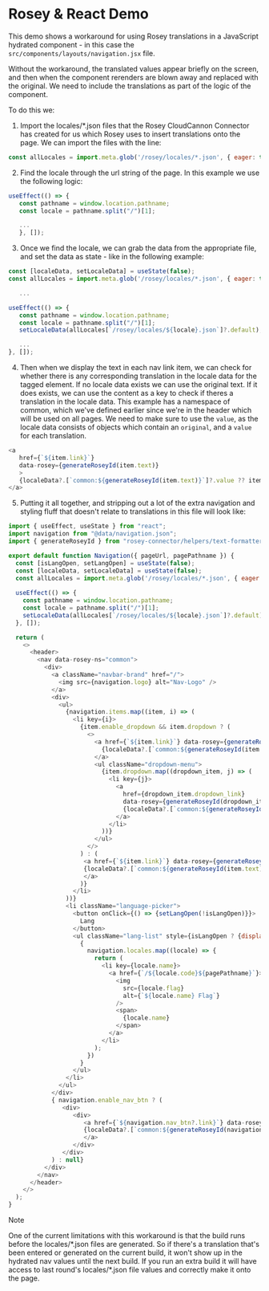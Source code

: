 # Rosey & React Demo

This demo shows a workaround for using Rosey translations in a JavaScript hydrated component - in this case the `src/components/layouts/navigation.jsx` file.

Without the workaround, the translated values appear briefly on the screen, and then when the component rerenders are blown away and replaced with the original. We need to include the translations as part of the logic of the component.

To do this we:

1. Import the locales/*.json files that the Rosey CloudCannon Connector has created for us which Rosey uses to insert translations onto the page. We can import the files with the line:
```javascript
const allLocales = import.meta.glob('/rosey/locales/*.json', { eager: true });
```
2. Find the locale through the url string of the page. In this example we use the following logic:
```javascript
useEffect(() => {
   const pathname = window.location.pathname;
   const locale = pathname.split("/")[1];

   ...
   }, []);
```
3. Once we find the locale, we can grab the data from the appropriate file, and set the data as state - like in the following example:
```javascript
const [localeData, setLocaleData] = useState(false);
const allLocales = import.meta.glob('/rosey/locales/*.json', { eager: true });

   ...

useEffect(() => {
   const pathname = window.location.pathname;
   const locale = pathname.split("/")[1];
   setLocaleData(allLocales[`/rosey/locales/${locale}.json`]?.default);

   ...
}, []);

```
4. Then when we display the text in each nav link item, we can check for whether there is any corresponding translation in the locale data for the tagged element. If no locale data exists we can use the original text. If it does exists, we can use the content as a key to check if theres a translation in the locale data. This example has a namespace of common, which we've defined earlier since we're in the header which will be used on all pages. We need to make sure to use the `value`, as the locale data consists of objects which contain an `original`, and a `value` for each translation.

```javascript
<a
   href={`${item.link}`}
   data-rosey={generateRoseyId(item.text)}
   >
   {localeData?.[`common:${generateRoseyId(item.text)}`]?.value ?? item.text}
</a>
```

5. Putting it all together, and stripping out a lot of the extra navigation and styling fluff that doesn't relate to translations in this file will look like:

```javascript
import { useEffect, useState } from "react";
import navigation from "@data/navigation.json";
import { generateRoseyId } from "rosey-connector/helpers/text-formatters.mjs"

export default function Navigation({ pageUrl, pagePathname }) {
  const [isLangOpen, setLangOpen] = useState(false);
  const [localeData, setLocaleData] = useState(false);
  const allLocales = import.meta.glob('/rosey/locales/*.json', { eager: true });
  
  useEffect(() => {
    const pathname = window.location.pathname;
    const locale = pathname.split("/")[1];
    setLocaleData(allLocales[`/rosey/locales/${locale}.json`]?.default);
  }, []);

  return (
    <>
      <header>
        <nav data-rosey-ns="common">
          <div>
            <a className="navbar-brand" href="/">
              <img src={navigation.logo} alt="Nav-Logo" />
            </a>
            <div>
              <ul>
                {navigation.items.map((item, i) => (
                  <li key={i}>
                    {item.enable_dropdown && item.dropdown ? (
                      <>
                        <a href={`${item.link}`} data-rosey={generateRoseyId(item.text)}>
                          {localeData?.[`common:${generateRoseyId(item.text)}`]?.value ?? item.text}
                        </a>
                        <ul className="dropdown-menu">
                          {item.dropdown.map((dropdown_item, j) => (
                            <li key={j}>
                              <a
                                href={dropdown_item.dropdown_link}
                                data-rosey={generateRoseyId(dropdown_item.dropdown_text)}>
                                {localeData?.[`common:${generateRoseyId(dropdown_item.dropdown_text)}`]?.value ?? dropdown_item.dropdown_text}
                              </a>
                            </li>
                          ))}
                        </ul>
                      </>
                    ) : (
                     <a href={`${item.link}`} data-rosey={generateRoseyId(item.text)}>
                     {localeData?.[`common:${generateRoseyId(item.text)}`]?.value ?? item.text}
                     </a>
                    )}
                  </li>
                ))}
                <li className="language-picker">
                  <button onClick={() => {setLangOpen(!isLangOpen)}}>
                    Lang
                  </button>
                  <ul className="lang-list" style={isLangOpen ? {display: "flex"} : {display: "none"}}>
                    {
                      navigation.locales.map((locale) => {
                        return (
                          <li key={locale.name}>
                            <a href={`/${locale.code}${pagePathname}`}> 
                              <img
                                src={locale.flag}
                                alt={`${locale.name} Flag`}
                              />
                              <span>
                                {locale.name}
                              </span>
                            </a>
                          </li>
                        );
                      })
                    }
                  </ul>
                </li>
              </ul>
            </div>
            { navigation.enable_nav_btn ? (
               <div>
                  <div>
                     <a href={`${navigation.nav_btn?.link}`} data-rosey={generateRoseyId(navigation.nav_btn?.text)}>
                     {localeData?.[`common:${generateRoseyId(navigation.nav_btn?.text)}`]?.value ?? navigation.nav_btn?.text}
                     </a>
                  </div>
               </div>
            ) : null}
          </div>
        </nav>
      </header>
    </>
  );
}
```

> [!NOTE]
> One of the current limitations with this workaround is that the build runs before the locales/\*.json files are generated. So if there's a translation that's been entered or generated on the current build, it won't show up in the hydrated nav values until the next build. If you run an extra build it will have access to last round's locales/\*.json file values and correctly make it onto the page.